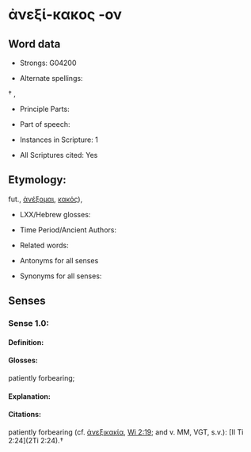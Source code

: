 # ἀνεξί-κακος -ον

<!-- Status: S2=NeedsEdits -->
<!-- Lexica used for edits:   -->

## Word data

* Strongs: G04200

* Alternate spellings:

† , 

* Principle Parts: 


* Part of speech: 


* Instances in Scripture: 1

* All Scriptures cited: Yes

## Etymology: 

fut., [ἀνέξομαι](), [κακός]()),

* LXX/Hebrew glosses: 


* Time Period/Ancient Authors: 


* Related words: 

* Antonyms for all senses

* Synonyms for all senses: 


## Senses 


### Sense  1.0: 

#### Definition: 

#### Glosses: 

patiently forbearing; 

#### Explanation: 


#### Citations: 

patiently forbearing (cf. [ἀνεξικακία](), [Wi 2:19](Wis.2.19); and v. MM, VGT, s.v.): [II Ti 2:24](2Ti 2:24).†
